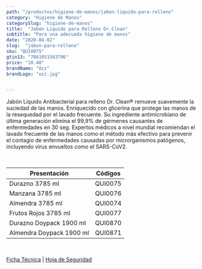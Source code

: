 ```yaml
---
path: "/productos/higiene-de-manos/jabon-liquido-para-relleno"
category: "Higiene de Manos"
categorySlug: "higiene-de-manos"
title:  "Jabón Líquido para Relleno Dr.Clean"
subtitle: "Para una adecuada higiene de manos"
date: "2020-04-02"
slug:  "jabon-para-relleno"
sku: "QUI0075"
gtin13: "7861051503796"
price: "10.40"
brandName: "Ozz"
brandLogo: "ozz.jpg"


---
```

Jabón Líquido Antibacterial para relleno Dr. Clean® remueve suavemente la suciedad de las manos. Enriquecido con glicerina que protege las manos de la resequedad por el lavado frecuente. Su ingrediente antimicrobiano de última generación elimina el 99,9% de gérmenes causantes de enfermedades en 30 seg. Expertos médicos a nivel mundial recomiendan el lavado frecuente de las manos como el método más efectivo para prevenir el contagio de enfermedades causadas por microrganismos patógenos, incluyendo virus envueltos como el SARS-CoV2.

<br>
<table class="min-w-full md:min-w-0 divide-y-0 divide-gray-200">
          <thead class=" bg-white">
            <tr>
              <th scope="col" class="px-6 text-center text-xs font-medium text-primary-lighter uppercase tracking-wider">
                Presentación
              </th>
              <th scope="col" class="px-6 py-3 text-center text-xs font-medium text-primary-lighter uppercase tracking-wider">
                Códigos
              </th>
            </tr>
          </thead>
          <tbody>
            <tr class="bg-gray-400">
              <td class="px-6 py-4 whitespace-nowrap text-sm text-gray-700 text-center">
              Durazno 3785 ml
              </td>
              <td class="px-6 py-4 whitespace-nowrap text-sm text-gray-700 text-center">
              QUI0075
              </td>
            </tr> 
            <tr class="bg-gray-200">
              <td class="px-6 py-4 whitespace-nowrap text-sm text-gray-700 text-center">
              Manzana 3785 ml
              </td>
              <td class="px-6 py-4 whitespace-nowrap text-sm text-gray-700 text-center">
              QUI0076
              </td>
            </tr> 
            <tr class="bg-gray-400">
              <td class="px-6 py-4 whitespace-nowrap text-sm text-gray-700 text-center">
              Almendra 3785 ml
              </td>
              <td class="px-6 py-4 whitespace-nowrap text-sm text-gray-700 text-center">
              QUI0074
              </td>
            </tr> 
            <tr class="bg-gray-200">
              <td class="px-6 py-4 whitespace-nowrap text-sm text-gray-700 text-center">
              Frutos Rojos 3785 ml
              </td>
              <td class="px-6 py-4 whitespace-nowrap text-sm text-gray-700 text-center">
              QUI0077
              </td>
            </tr> 
            <tr class="bg-gray-400">
              <td class="px-6 py-4 whitespace-nowrap text-sm text-gray-700 text-center">
              Durazno Doypack 1900 ml
              </td>
              <td class="px-6 py-4 whitespace-nowrap text-sm text-gray-700 text-center">
              QUI0870
              </td>
            </tr> 
            <tr class="bg-gray-200">
              <td class="px-6 py-4 whitespace-nowrap text-sm text-gray-700 text-center">
              Almendra Doypack 1900 ml
              </td>
              <td class="px-6 py-4 whitespace-nowrap text-sm text-gray-700 text-center">
              QUI0871
              </td>
            </tr> 
          </tbody>
        </table>
        <br>

 <a href="../../../files/FT-jabon-liquido-antibacterial.pdf" target="_blank" rel="noopener">Ficha Técnica</a> | 
 <a href="../../../files/MSDS-jabon-liquido-antibacterial.pdf" target="_blank" rel="noopener">Hoja de Seguridad</a>



        

